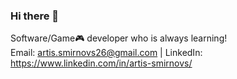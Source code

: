 ### Hi there 👋 
Software/Game🎮 developer who is always learning! \
Email: artis.smirnovs26@gmail.com | LinkedIn: https://www.linkedin.com/in/artis-smirnovs/ 
<!--
**Artis26/Artis26** is a ✨ _special_ ✨ repository because its `README.md` (this file) appears on your GitHub profile.

Here are some ideas to get you started:

- 🔭 I’m currently working on ...
- 🌱 I’m currently learning ...
- 👯 I’m looking to collaborate on ...
- 🤔 I’m looking for help with ...
- 💬 Ask me about ...
- 📫 How to reach me: ...
- 😄 Pronouns: ...
- ⚡ Fun fact: ...
-->
